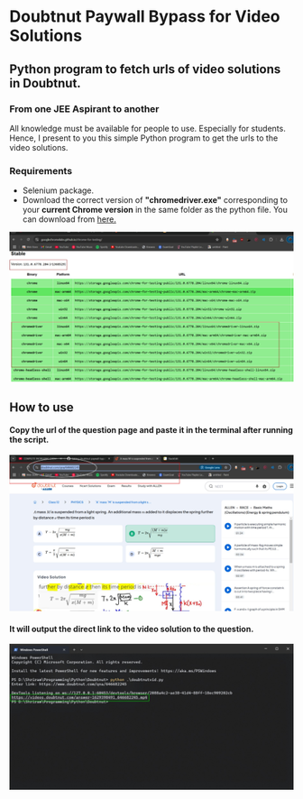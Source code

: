 
# Doubtnut Paywall Bypass for Video Solutions
## Python program to fetch urls of video solutions in Doubtnut.
### From one JEE Aspirant to another

All knowledge must be available for people to use. Especially for students. 
Hence, I present to you this simple Python program to get the urls to the video solutions.

### Requirements
* Selenium package.
* Download the correct version of <b>"chromedriver.exe"</b> corresponding to your <b>current Chrome version</b> in the same folder as the python file. You can download from [here.](https://googlechromelabs.github.io/chrome-for-testing/)

![downloading chromedriver.exe](https://github.com/EmperorShade/doubtnut-paywall-bypass/blob/main/misc/chromedriver%20download.png?)

## How to use
#### Copy the url of the question page and paste it in the terminal after running the script.

![how to select url](https://raw.githubusercontent.com/EmperorShade/doubtnut-paywall-bypass/refs/heads/main/misc/choosing%20url.png)

#### It will output the direct link to the video solution to the question.
 ![final output](https://github.com/EmperorShade/doubtnut-paywall-bypass/blob/main/misc/terminal%20output.png)
 
